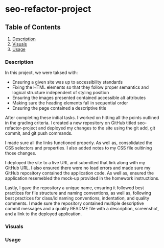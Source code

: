 # seo-refactor-project

## Table of Contents
1. [Description](#Description)
2. [Visuals](#Visuals)
3. [Usage](#Usage)

### Description  
In this project, we were taksed with:  

- Ensuring a given site was up to accessibility standards
- Fixing the HTML elements so that they follow proper semantics and logical structure independent of styling position
- Ensuring the images presented contained accessible alt attributes
- Making sure the heading elements fall in sequential order
- Ensuring the page contained a descriptive title  

After completing these initial tasks. I worked on hitting all the points outlined in the grading criteria. I created a new repository on GitHub titled seo-refactor-project and deployed my changes to the site using the git add, git commit, and git push commands.  

I made sure all the links functioned properly. As well as, consolidated the CSS selectors and properties. I also added notes to my CSS file oultining those changes.  

I deployed the site to a live URL and submitted that link along with my GitHub URL. I also ensured there were no load errors and made sure my GitHub repository contained the application code. As well as, ensured the application resemebled the mock-up provided in the homework instructions.  

Lastly, I gave the repository a unique name, ensuring it followed best practices for file structure and naming conventions, as well as, following best practices for class/id naming conventions, indentation, and quality comments. I made sure the repository contained multiple descriptive commit messages and a quality README file with a description, screenshot, and a link to the deployed application. 


### Visuals

### Usage
